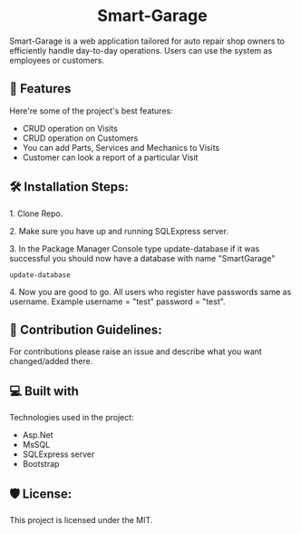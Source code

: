 <h1 align="center" id="title">Smart-Garage</h1>

<p id="description">Smart-Garage is a web application tailored for auto repair shop owners to efficiently handle day-to-day operations. Users can use the system as employees or customers.</p>

  
  
<h2>🧐 Features</h2>

Here're some of the project's best features:

*   CRUD operation on Visits
*   CRUD operation on Customers
*   You can add Parts, Services and Mechanics to Visits
*   Customer can look a report of a particular Visit

<h2>🛠️ Installation Steps:</h2>

<p>1. Clone Repo.</p>

<p>2. Make sure you have up and running SQLExpress server.</p>

<p>3. In the Package Manager Console type update-database if it was successful you should now have a database with name "SmartGarage"</p>

```
update-database
```

<p>4. Now you are good to go. All users who register have passwords same as username. Example username = "test" password = "test".</p>

<h2>🍰 Contribution Guidelines:</h2>

For contributions please raise an issue and describe what you want changed/added there.

  
  
<h2>💻 Built with</h2>

Technologies used in the project:

*   Asp.Net
*   MsSQL
*   SQLExpress server
*   Bootstrap

<h2>🛡️ License:</h2>

This project is licensed under the MIT.
